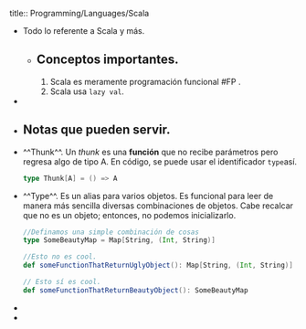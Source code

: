 title:: Programming/Languages/Scala

- Todo lo referente a Scala y más.
	- ## Conceptos importantes. 
	  1. Scala es meramente programación funcional #FP . 
	  2. Scala usa `lazy val`.
-
- ## Notas que pueden servir.
- ^^Thunk^^.  Un _thunk_ es una **función** que no recibe parámetros pero regresa algo de tipo A. En código, se puede usar el identificador `type`así.
  ```scala
  type Thunk[A] = () => A
  ```
- ^^Type^^. Es un alias para varios objetos. Es funcional para leer de manera más sencilla diversas combinaciones de objetos. Cabe recalcar que no es un objeto; entonces, no podemos inicializarlo.
  
  ```scala
  //Definamos una simple combinación de cosas
  type SomeBeautyMap = Map[String, (Int, String)]
  
  //Esto no es cool. 
  def someFunctionThatReturnUglyObject(): Map[String, (Int, String)]
  
  // Esto sí es cool.
  def someFunctionThatReturnBeautyObject(): SomeBeautyMap 
  ```
-
-